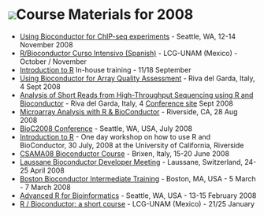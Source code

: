 ![](/images/icons/help.gif)Course Materials for 2008
====================================================

* [Using Bioconductor for ChIP-seq experiments](SeattleNov08/) - Seattle, WA,
  12-14 November 2008
* [R/Bioconductor Curso Intensivo (Spanish)](
  http://www.lcg.unam.mx/~lcollado/R/) - LCG-UNAM (Mexico) - October / November
* [Introduction to R](PHSIntro/) In-house training - 11/18 September
* [Using Bioconductor for Array Quality Assessment](
  http://www.mgedmeeting.org/bioconductor_tutorial) - Riva del Garda, Italy, 4
  Sept 2008
* [Analysis of Short Reads from High-Throughput Sequencing using R and
  Bioconductor](MGED08/BiostringsMGED2008.pdf) - Riva del Garda, Italy, 4
  [Conference site](http://www.mgedmeeting.org/shortreads_tutorial) Sept 2008
* [Microarray Analysis with R & BioConductor](
  http://faculty.ucr.edu/%7Etgirke/Workshops.htm) - Riverside, CA, 28 Aug 2008
* [BioC2008 Conference](BioC2008/) - Seattle, WA, USA, July 2008
* [Introduction to R](http://faculty.ucr.edu/~tgirke/Workshops.htm) - One day
  workshop on how to use R and BioConductor, 30 July, 2008 at the University
  of California, Riverside
* [CSAMA08 Bioconductor Course](http://marray.economia.unimi.it/2008/) - Brixen,
  Italy, 15-20 June 2008
* [Laussane Bioconductor Developer Meeting](
  http://wiki.fhcrc.org/bioc/Lausanne_Dev_Meeting_2008) - Laussane,
  Switzerland, 24-25 April 2008
* [Boston Bioconductor Intermediate Training](
  http://www.biostat.harvard.edu/%7Ecarey/bos08bct/bosMar08.html) - Boston,
  MA, USA - 5 March - 7 March 2008
* [Advanced R for Bioinformatics](advanced_R/) - Seattle, WA, USA - 13-15
  February 2008
* [R / Bioconductor: a short course](
  http://wiki.biostat.berkeley.edu/~bullard/courses/T-mexico-08/) - LCG-UNAM
  (Mexico) - 21/25 January

